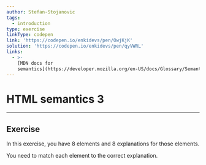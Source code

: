 ```yaml
---
author: Stefan-Stojanovic
tags:
  - introduction
type: exercise
linkType: codepen
link: 'https://codepen.io/enkidevs/pen/OwjKjK'
solution: 'https://codepen.io/enkidevs/pen/qyVWRL'
links:
  - >-
    [MDN docs for
    semantics](https://developer.mozilla.org/en-US/docs/Glossary/Semantics){website}
---
```


# HTML semantics 3


---

## Exercise

In this exercise, you have 8 elements and 8 explanations for those elements.

You need to match each element to the correct explanation.
 
